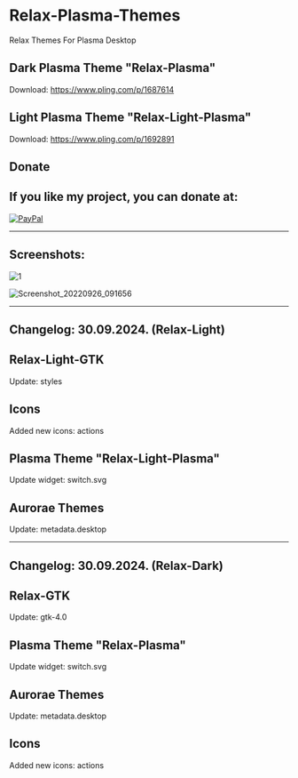 # Relax-Plasma-Themes
Relax Themes For Plasma Desktop

Dark Plasma Theme "Relax-Plasma"
--------------------------------

Download: https://www.pling.com/p/1687614

Light Plasma Theme "Relax-Light-Plasma"
--------------------------------------

Download: https://www.pling.com/p/1692891


<html>
  <head>
    <meta charset="utf-8" />
  </head>
  <body>
    <h2>Donate</h2>
    <h2>If you like my project, you can donate at:</h2>
    <a href="https://www.paypal.com/paypalme/VesnaLazic">
    <img src="PayPal.png" alt="PayPal" />
    </a>
  </body>
</html>

__________________________________________

Screenshots:
-------------

![1](https://github.com/L4ki/Relax-Plasma-Themes/assets/45247573/e1b4de63-21f0-49c7-a7c0-60d075479489)


![Screenshot_20220926_091656](https://user-images.githubusercontent.com/45247573/216028619-cb61189f-154c-4116-9e66-1800a56f0b82.jpg)

____________________________________________________________________________________________________________________________________

Changelog: 30.09.2024. (Relax-Light)
------------------------------------

Relax-Light-GTK
---------------

Update: styles

Icons
------

Added new icons: actions

Plasma Theme "Relax-Light-Plasma"
--------------------------------

Update widget: switch.svg

Aurorae Themes
---------------

Update: metadata.desktop
________________________

Changelog: 30.09.2024. (Relax-Dark)
-----------------------------------

Relax-GTK
---------------

Update: gtk-4.0

Plasma Theme "Relax-Plasma"
--------------------------------

Update widget: switch.svg

Aurorae Themes
---------------

Update: metadata.desktop

Icons
------

Added new icons: actions






